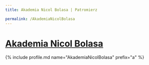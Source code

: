 ```yaml
---
title: Akademia Nicol Bolasa | Patromierz

permalink: /AkademiaNicolBolasa
---
```


# [Akademia Nicol Bolasa](https://patronite.pl/AkademiaNicolBolasa)

{% include profile.md name="AkademiaNicolBolasa" prefix="a" %}
